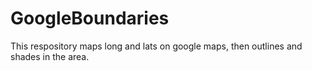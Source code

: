 # GoogleBoundaries

This respository maps long and lats on google maps, then outlines and shades in the area.